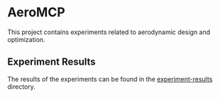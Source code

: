 # AeroMCP

This project contains experiments related to aerodynamic design and optimization.

## Experiment Results

The results of the experiments can be found in the [experiment-results](./experiment-results/) directory.

